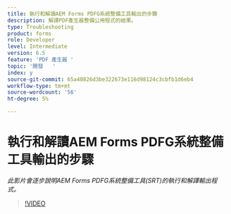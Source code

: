 ```yaml
---
title: 執行和解讀AEM Forms PDFG系統整備工具輸出的步驟
description: 解譯PDF產生器整備公用程式的結果。
type: Troubleshooting
product: forms
role: Developer
level: Intermediate
version: 6.5
feature: 'PDF 產生器 '
topic: '開發   '
index: y
source-git-commit: 65a40826d3be322673e116d98124c3cbfb1d6eb4
workflow-type: tm+mt
source-wordcount: '56'
ht-degree: 5%

---
```



# 執行和解讀AEM Forms PDFG系統整備工具輸出的步驟

*此影片會逐步說明AEM Forms PDFG系統整備工具(SRT)的執行和解譯輸出程式。*

>[!VIDEO](https://video.tv.adobe.com/v/335543?quality=9&learn=on)





